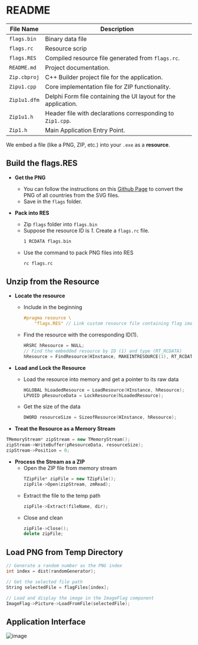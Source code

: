 # README

| File Name          | Description                                                                |
| ------------------ | -------------------------------------------------------------------------- |
| `flags.bin`        | Binary data file                                                           |
| `flags.rc`         | Resource scrip                                                             |
| `flags.RES`        | Compiled resource file generated from `flags.rc`.                          |
| `README.md`        | Project documentation.                                                     |
| `Zip.cbproj`       | C++ Builder project file for the application.                              |
| `Zipu1.cpp`        | Core implementation file for ZIP functionality.                            |
| `Zip1u1.dfm`       | Delphi Form file containing the UI layout for the application.             |
| `Zip1u1.h`         | Header file with declarations corresponding to `Zip1.cpp`.                 |
| `Zip1.h`           | Main Application Entry Point.                                              |


We embed a file (like a PNG, ZIP, etc.) into your `.exe` as a **resource**.

## Build the flags.RES

- **Get the PNG**
  - You can follow the instructions on this [Github Page](https://github.com/hampusborgos/country-flags) to convert the PNG of all countries from the SVG files.
  - Save in the `flags` folder.
  
- **Pack into RES**
  - Zip `flags` folder into `flags.bin`
  - Suppose the resource ID is *1*. Create a `flags.rc` file.
    ```bash
    1 RCDATA flags.bin
    ```
  - Use the command to pack PNG files into RES
    ```bash
    rc flags.rc
    ```

## Unzip from the Resource

- **Locate the resource**
  - Include in the beginning
    ```c++
    #pragma resource \
        "flags.RES" // Link custom resource file containing flag images ZIP
    ```
  - Find the resource with the corresponding ID(1).
    ```c++
    HRSRC hResource = NULL;
    // Find the embedded resource by ID (1) and type (RT_RCDATA)
    hResource = FindResource(HInstance, MAKEINTRESOURCE(1), RT_RCDATA);
    ```

- **Load and Lock the Resource**
  - Load the resource into memory and get a pointer to its raw data
    ```c++
    HGLOBAL hLoadedResource = LoadResource(HInstance, hResource);
    LPVOID pResourceData = LockResource(hLoadedResource);
    ```
  - Get the size of the data
    ```c++
    DWORD resourceSize = SizeofResource(HInstance, hResource);
    ```

- **Treat the Resource as a Memory Stream**
```c++
TMemoryStream* zipStream = new TMemoryStream();
zipStream->WriteBuffer(pResourceData, resourceSize);
zipStream->Position = 0;
```

- **Process the Stream as a ZIP**
  - Open the ZIP file from memory stream
    ```c++
    TZipFile* zipFile = new TZipFile();
    zipFile->Open(zipStream, zmRead);
    ```
  - Extract the file to the temp path
    ```c++
    zipFile->Extract(fileName, dir);
    ```
  - Close and clean
    ```c++
    zipFile->Close();
    delete zipFile;
    ```

## Load PNG from Temp Directory

```c++
// Generate a random number as the PNG index
int index = dist(randomGenerator);

// Get the selected file path
String selectedFile = flagFiles[index];

// Load and display the image in the ImageFlag component
ImageFlag->Picture->LoadFromFile(selectedFile);
```

## Application Interface
![image](https://github.com/user-attachments/assets/d9b85287-76d6-4fc4-a6fe-abf06bf7cbb7)

